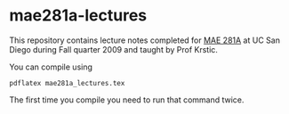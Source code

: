 mae281a-lectures
================

This repository contains lecture notes completed for [MAE 281A](http://flyingv.ucsd.edu/krstic/teaching/281a/281a.html) at UC San Diego during Fall quarter 2009 and taught by Prof Krstic.

You can compile using

```
pdflatex mae281a_lectures.tex
```

The first time you compile you need to run that command twice.
